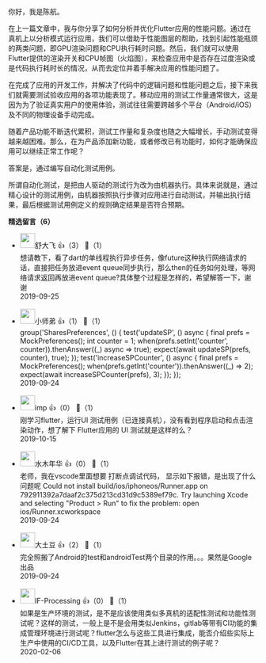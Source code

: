 你好，我是陈航。

在上一篇文章中，我与你分享了如何分析并优化Flutter应用的性能问题。通过在真机上以分析模式运行应用，我们可以借助于性能图层的帮助，找到引起性能瓶颈的两类问题，即GPU渲染问题和CPU执行耗时问题。然后，我们就可以使用Flutter提供的渲染开关和CPU帧图（火焰图），来检查应用中是否存在过度渲染或是代码执行耗时长的情况，从而去定位并着手解决应用的性能问题了。

在完成了应用的开发工作，并解决了代码中的逻辑问题和性能问题之后，接下来我们就需要测试验收应用的各项功能表现了。移动应用的测试工作量通常很大，这是因为为了验证真实用户的使用体验，测试往往需要跨越多个平台（Android/iOS）及不同的物理设备手动完成。

随着产品功能不断迭代累积，测试工作量和复杂度也随之大幅增长，手动测试变得越来越困难。那么，在为产品添加新功能，或者修改已有功能时，如何才能确保应用可以继续正常工作呢？

答案是，通过编写自动化测试用例。

所谓自动化测试，是把由人驱动的测试行为改为由机器执行。具体来说就是，通过精心设计的测试用例，由机器按照执行步骤对应用进行自动测试，并输出执行结果，最后根据测试用例定义的规则确定结果是否符合预期。
<div><strong>精选留言（6）</strong></div><ul>
<li><img src="https://static001.geekbang.org/account/avatar/00/14/0b/73/4f1c9676.jpg" width="30px"><span>舒大飞</span> 👍（3） 💬（1）<div>想请教下，看了dart的单线程执行异步任务，像future这种执行网络请求的话，直接把任务放进event queue同步执行，那么then的任务如何处理，等网络请求返回再放进event queue?具体整个过程是怎样的，希望解答一下，谢谢</div>2019-09-25</li><br/><li><img src="https://static001.geekbang.org/account/avatar/00/18/7d/5a/0709cc86.jpg" width="30px"><span>小师弟</span> 👍（1） 💬（1）<div>group(&#39;SharesPreferences&#39;, () {
  test(&#39;updateSP&#39;, () async {
    final prefs = MockPreferences();
    int counter = 1;
    when(prefs.setInt(&#39;counter&#39;, counter)).thenAnswer((_) async =&gt; true);
    expect(await updateSP(prefs, counter), true);
  });
  test(&#39;increaseSPCounter&#39;, () async {
    final prefs = MockPreferences();
    when(prefs.getInt(&#39;counter&#39;)).thenAnswer((_) =&gt; 2);
    expect(await increaseSPCounter(prefs), 3);
  });
});</div>2019-09-24</li><br/><li><img src="https://static001.geekbang.org/account/avatar/00/0f/56/ed/abb7bfe3.jpg" width="30px"><span>imp</span> 👍（0） 💬（1）<div>刚学习flutter，运行UI 测试用例（已连接真机），没有看到程序启动和点击渲染动作，想了解下 Flutter应用的 UI 测试就是这样的么？</div>2019-10-15</li><br/><li><img src="https://static001.geekbang.org/account/avatar/00/16/11/3d/58ac17a0.jpg" width="30px"><span>水木年华</span> 👍（0） 💬（1）<div>老师，我在vscode里面想要 打断点调试代码， 显示如下报错，是出现了什么问题呢
Could not install build&#47;ios&#47;iphoneos&#47;Runner.app on 792911392a7daaf2c375d213cd31d9c5389ef79c.
Try launching Xcode and selecting &quot;Product &gt; Run&quot; to fix the problem:
  open ios&#47;Runner.xcworkspace</div>2019-09-24</li><br/><li><img src="https://static001.geekbang.org/account/avatar/00/11/1d/64/52a5863b.jpg" width="30px"><span>大土豆</span> 👍（2） 💬（1）<div>完全照搬了Android的test和androidTest两个目录的作用。。。果然是Google出品</div>2019-09-24</li><br/><li><img src="https://static001.geekbang.org/account/avatar/00/12/65/e8/d1e52dbb.jpg" width="30px"><span>IF-Processing</span> 👍（0） 💬（1）<div>如果是生产环境的测试，是不是应该使用类似多真机的适配性测试和功能性测试呢？这样的测试，一般上是不是会用类似Jenkins，gitlab等带有CI功能的集成管理环境进行测试呢？flutter怎么与这些工具进行集成，能否介绍些实际上生产中使用的CI&#47;CD工具，以及Flutter在其上进行测试的例子呢？</div>2020-02-06</li><br/>
</ul>